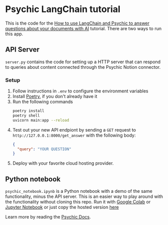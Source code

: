 # Psychic LangChain tutorial

This is the code for the [How to use LangChain and Psychic to answer questions about your documents with AI]() tutorial. There are two ways to run this app.

## API Server
`server.py` contains the code for setting up a HTTP server that can respond to queries about content connected through the Psychic Notion connector.

### Setup
1. Follow instructions in `.env` to configure the environment variables
2. Install [Poetry](https://python-poetry.org/docs/), if you don't already have it
3. Run the following commands
    ```bash
    poetry install
    poetry shell
    uvicorn main:app --reload
    ```
4. Test out your new API endpiont by sending a `GET` request to `http://127.0.0.1:8000/get_answer` with the following body:
    ```json
    {
      "query": "YOUR QUESTION"
    }
    ```
5. Deploy with your favorite cloud hosting provider.


## Python notebook
`psychic_notebook.ipynb` is a Python notebook with a demo of the same functionality, minus the API server. This is an easier way to play around with the functionality without cloning this repo. Run it with [Google Colab](https://colab.research.google.com/) or [Jupyter Notebook](https://jupyter.org/) or just copy the hosted version [here](https://colab.research.google.com/drive/1gShmRMig-nBQYn5GBAyRDNlw8dgWbbw2?usp=sharing)

Learn more by reading the [Psychic Docs](https://docs.psychic.dev/introduction).
